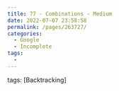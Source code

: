 ```yaml
---
title: 77 - Combinations - Medium
date: 2022-07-07 23:58:58
permalink: /pages/263727/
categories:
  - Google
  - Incomplete
tags:
  - 
---
```

tags: [Backtracking]